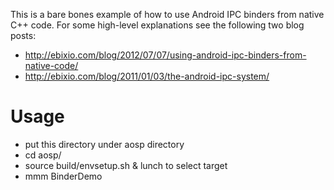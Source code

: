 This is a bare bones example of how to use Android IPC binders from native C++
code. For some high-level explanations see the following two blog posts:

- http://ebixio.com/blog/2012/07/07/using-android-ipc-binders-from-native-code/
- http://ebixio.com/blog/2011/01/03/the-android-ipc-system/


Usage
======
* put this directory under aosp directory
* cd aosp/
* source build/envsetup.sh & lunch to select target
* mmm BinderDemo 
